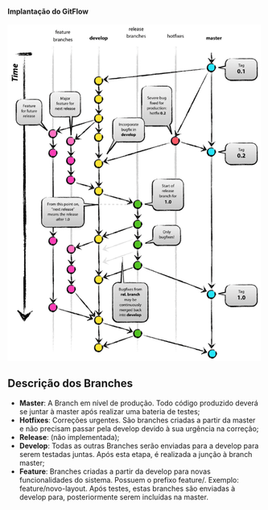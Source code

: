 #### Implantação do GitFlow

![ ](https://github.com/tiagosabadini/fluxo-trabalho/blob/master/docs/git-flow-image.png)

## Descrição dos Branches
- **Master**: A Branch em nível de produção. Todo código produzido deverá se juntar à master após realizar uma bateria de testes;
- **Hotfixes**: Correções urgentes. São branches criadas a partir da master e não precisam passar pela develop devido à sua urgência na correção;
- **Release**: (não implementada);
- **Develop**: Todas as outras Branches serão enviadas para a develop para serem testadas juntas. Após esta etapa, é realizada a junção à branch master;
- **Feature**: Branches criadas a partir da develop para novas funcionalidades do sistema. Possuem o prefixo feature/. Exemplo: feature/novo-layout. Após testes, estas branches são enviadas à develop para, posteriormente serem incluídas na master.

